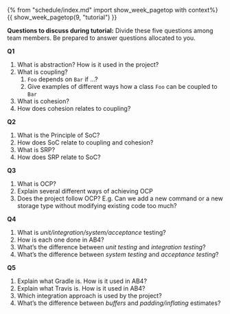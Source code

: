{% from "schedule/index.md" import show_week_pagetop with context%}
{{ show_week_pagetop(9, "tutorial") }}

**Questions to discuss during tutorial:** Divide these five questions among team members. Be prepared to answer questions allocated to you.

**Q1**
1. What is abstraction? How is it used in the project?
1. What is coupling?
   1. `Foo` depends on `Bar` if …?
   1. Give examples of different ways how a class `Foo` can be coupled to `Bar`
1. What is cohesion?
1. How does cohesion relates to coupling?

**Q2**
1. What is the Principle of SoC?
1. How does SoC relate to coupling and cohesion?
1. What is SRP?
1. How does SRP relate to SoC?

**Q3**
1. What is OCP?
1. Explain several different ways of achieving OCP
1. Does the project follow OCP? E.g. Can we add a new command or a new storage type without modifying existing code too much?

**Q4**
1. What is _unit/integration/system/acceptance_ testing?
1. How is each one done in AB4?
1. What’s the difference between _unit testing_ and _integration testing_?
1. What’s the difference between _system testing_ and _acceptance testing_?

**Q5**
1. Explain what Gradle is. How is it used in AB4?
1. Explain what Travis is. How is it used in AB4?
1. Which integration approach is used by the project?
1. What’s the difference between _buffers_ and _padding/inflating_ estimates?
